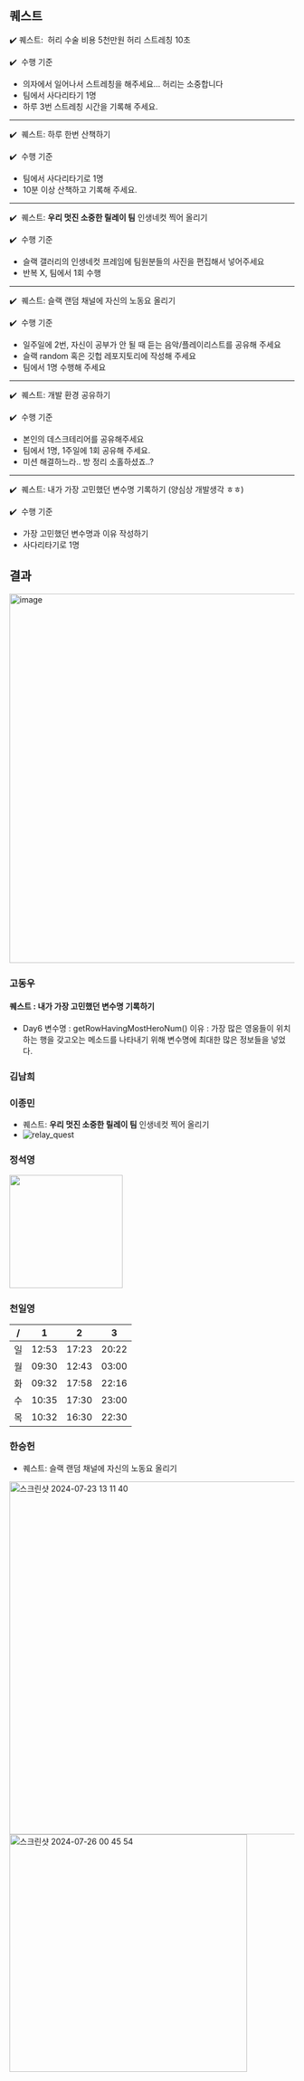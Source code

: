## 퀘스트

✔️ 퀘스트:  허리 수술 비용 5천만원 허리 스트레칭 10초

✔️  수행 기준

- 의자에서 일어나서 스트레칭을 해주세요… 허리는 소중합니다
- 팀에서 사다리타기 1명
- 하루 3번 스트레칭 시간을 기록해 주세요.

---

✔️  퀘스트: 하루 한번 산책하기

✔️  수행 기준

- 팀에서 사다리타기로 1명
- 10분 이상 산책하고 기록해 주세요.

---

✔️  퀘스트: **우리 멋진 소중한 릴레이 팀** 인생네컷 찍어 올리기

✔️  수행 기준

- 슬랙 갤러리의 인생네컷 프레임에 팀원분들의 사진을 편집해서 넣어주세요
- 반복 X, 팀에서 1회 수행

---

✔️  퀘스트: 슬랙 랜덤 채널에 자신의 노동요 올리기

✔️  수행 기준

- 일주일에 2번, 자신이 공부가 안 될 때 듣는 음악/플레이리스트를 공유해 주세요
- 슬랙 random 혹은 깃헙 레포지토리에 작성해 주세요
- 팀에서 1명 수행해 주세요

---

✔️  퀘스트: 개발 환경 공유하기

✔️  수행 기준

- 본인의 데스크테리어를 공유해주세요
- 팀에서 1명, 1주일에 1회 공유해 주세요.
- 미션 해결하느라.. 방 정리 소홀하셨죠..?

---

✔️  퀘스트: 내가 가장 고민했던 변수명 기록하기 (양심상 개발생각 ㅎㅎ)

✔️  수행 기준

- 가장 고민했던 변수명과 이유 작성하기
- 사다리타기로 1명

## 결과

<img width="653" alt="image" src="https://github.com/user-attachments/assets/5c01611e-e24e-4dc5-81dc-1710ecd65a8c">

### 고동우

#### 퀘스트 : 내가 가장 고민했던 변수명 기록하기

- Day6
  변수명 : getRowHavingMostHeroNum()
  이유 : 가장 많은 영웅들이 위치하는 행을 갖고오는 메소드를 나타내기 위해 변수명에 최대한 많은 정보들을 넣었다.

### 김남희

### 이종민

- 퀘스트: **우리 멋진 소중한 릴레이 팀** 인생네컷 찍어 올리기
- ![relay_quest](https://github.com/user-attachments/assets/33e04610-0434-45d1-a2d9-54a21c8be440)

### 정석영

<img src = "https://github.com/user-attachments/assets/4f3a4ead-27bd-46cc-b11a-40662967289f" width = 200>


### 천일영
|  /  |  1  |  2  |  3  |
|-----|-----|-----|-----|
| 일  | 12:53 | 17:23 | 20:22 |
| 월  | 09:30 | 12:43 | 03:00 |
| 화  | 09:32 | 17:58 | 22:16 |
| 수  | 10:35 | 17:30 | 23:00 |
| 목  | 10:32 | 16:30 | 22:30 |

### 한승헌
- 퀘스트: 슬랙 랜덤 채널에 자신의 노동요 올리기
  
<img width="624" alt="스크린샷 2024-07-23 13 11 40" src="https://github.com/user-attachments/assets/a3c09845-ff6b-4fcb-a418-231d2eac6bb1">
<img width="420" alt="스크린샷 2024-07-26 00 45 54" src="https://github.com/user-attachments/assets/1eb99723-75d7-4f99-828d-0a67172b482c">

